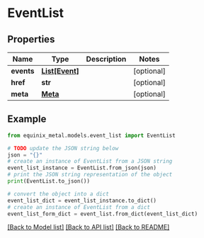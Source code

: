 # EventList


## Properties

Name | Type | Description | Notes
------------ | ------------- | ------------- | -------------
**events** | [**List[Event]**](Event.md) |  | [optional] 
**href** | **str** |  | [optional] 
**meta** | [**Meta**](Meta.md) |  | [optional] 

## Example

```python
from equinix_metal.models.event_list import EventList

# TODO update the JSON string below
json = "{}"
# create an instance of EventList from a JSON string
event_list_instance = EventList.from_json(json)
# print the JSON string representation of the object
print(EventList.to_json())

# convert the object into a dict
event_list_dict = event_list_instance.to_dict()
# create an instance of EventList from a dict
event_list_form_dict = event_list.from_dict(event_list_dict)
```
[[Back to Model list]](../README.md#documentation-for-models) [[Back to API list]](../README.md#documentation-for-api-endpoints) [[Back to README]](../README.md)



